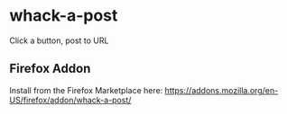 # whack-a-post

Click a button, post to URL

## Firefox Addon

Install from the Firefox Marketplace here: https://addons.mozilla.org/en-US/firefox/addon/whack-a-post/

